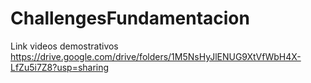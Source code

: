 # ChallengesFundamentacion
Link videos demostrativos 
https://drive.google.com/drive/folders/1M5NsHyJlENUG9XtVfWbH4X-LfZu5i7Z8?usp=sharing
